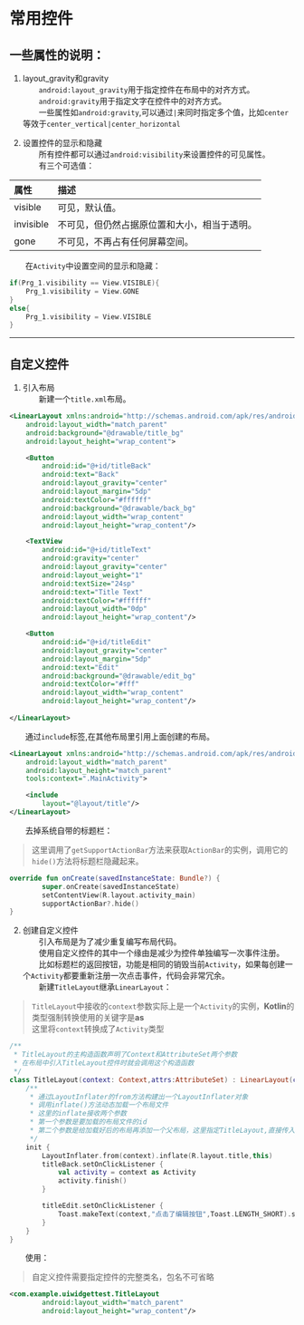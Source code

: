# 常用控件

## 一些属性的说明：  
1. layout_gravity和gravity  
&emsp;&emsp;```android:layout_gravity```用于指定控件在布局中的对齐方式。  
&emsp;&emsp;```android:gravity```用于指定文字在控件中的对齐方式。  
&emsp;&emsp;一些属性如```android:gravity```,可以通过```|```来同时指定多个值，比如```center```等效于```center_vertical|center_horizontal```  

2. 设置控件的显示和隐藏  
&emsp;&emsp;所有控件都可以通过```android:visibility```来设置控件的可见属性。  
&emsp;&emsp;有三个可选值：  

属性|描述
:-|:-|
visible|可见，默认值。
invisible|不可见，但仍然占据原位置和大小，相当于透明。
gone|不可见，不再占有任何屏幕空间。

&emsp;&emsp;在```Activity```中设置空间的显示和隐藏：  
```kotlin
if(Prg_1.visibility == View.VISIBLE){
    Prg_1.visibility = View.GONE
}
else{
    Prg_1.visibility = View.VISIBLE
}
```

***

## 自定义控件
1. 引入布局  
&emsp;&emsp;新建一个```title.xml```布局。  
```xml
<LinearLayout xmlns:android="http://schemas.android.com/apk/res/android"
    android:layout_width="match_parent"
    android:background="@drawable/title_bg"
    android:layout_height="wrap_content">

    <Button
        android:id="@+id/titleBack"
        android:text="Back"
        android:layout_gravity="center"
        android:layout_margin="5dp"
        android:textColor="#ffffff"
        android:background="@drawable/back_bg"
        android:layout_width="wrap_content"
        android:layout_height="wrap_content"/>

    <TextView
        android:id="@+id/titleText"
        android:gravity="center"
        android:layout_gravity="center"
        android:layout_weight="1"
        android:textSize="24sp"
        android:text="Title Text"
        android:textColor="#ffffff"
        android:layout_width="0dp"
        android:layout_height="wrap_content"/>

    <Button
        android:id="@+id/titleEdit"
        android:layout_gravity="center"
        android:layout_margin="5dp"
        android:text="Edit"
        android:background="@drawable/edit_bg"
        android:textColor="#fff"
        android:layout_width="wrap_content"
        android:layout_height="wrap_content"/>
    
</LinearLayout>
```
&emsp;&emsp;通过```include```标签,在其他布局里引用上面创建的布局。  
```xml
<LinearLayout xmlns:android="http://schemas.android.com/apk/res/android"
    android:layout_width="match_parent"
    android:layout_height="match_parent"
    tools:context=".MainActivity">

    <include
        layout="@layout/title"/>
</LinearLayout>
```

&emsp;&emsp;去掉系统自带的标题栏：  
> 这里调用了```getSupportActionBar```方法来获取```ActionBar```的实例，调用它的```hide()```方法将标题栏隐藏起来。  
```kotlin
override fun onCreate(savedInstanceState: Bundle?) {
        super.onCreate(savedInstanceState)
        setContentView(R.layout.activity_main)
        supportActionBar?.hide()
}
```

2. 创建自定义控件  
&emsp;&emsp;引入布局是为了减少重复编写布局代码。  
&emsp;&emsp;使用自定义控件的其中一个缘由是减少为控件单独编写一次事件注册。  
&emsp;&emsp;比如标题栏的返回按钮，功能是相同的销毁当前```Activity```，如果每创建一个```Activity```都要重新注册一次点击事件，代码会非常冗余。  
&emsp;&emsp;新建```TitleLayout```继承```LinearLayout```：  
> ```TitleLayout```中接收的```context```参数实际上是一个```Activity```的实例，**Kotlin**的类型强制转换使用的关键字是**as**  
> 这里将```context```转换成了```Activity```类型  

```kotlin
/**
 * TitleLayout的主构造函数声明了Context和AttributeSet两个参数
 * 在布局中引入TitleLayout控件时就会调用这个构造函数
 */
class TitleLayout(context: Context,attrs:AttributeSet) : LinearLayout(context, attrs){
    /**
     * 通过LayoutInflater的from方法构建出一个LayoutInflater对象
     * 调用inflate()方法动态加载一个布局文件
     * 这里的inflate接收两个参数
     * 第一个参数是要加载的布局文件的id
     * 第二个参数是给加载好后的布局再添加一个父布局，这里指定TitleLayout,直接传入this
     */
    init {
        LayoutInflater.from(context).inflate(R.layout.title,this)
        titleBack.setOnClickListener {
            val activity = context as Activity
            activity.finish()
        }

        titleEdit.setOnClickListener {
            Toast.makeText(context,"点击了编辑按钮",Toast.LENGTH_SHORT).show()
        }
    }
}
```

&emsp;&emsp;使用：  
> 自定义控件需要指定控件的完整类名，包名不可省略  
```xml
<com.example.uiwidgettest.TitleLayout
        android:layout_width="match_parent"
        android:layout_height="wrap_content"/>
```
